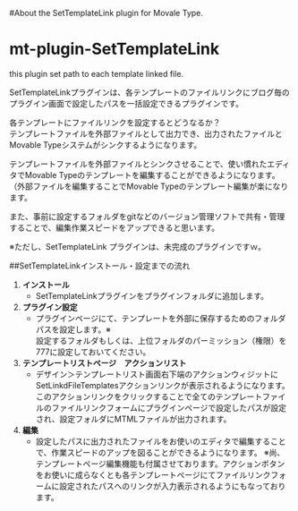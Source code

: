 #About the SetTemplateLink plugin for Movale Type.

mt-plugin-SetTemplateLink
=========================
this plugin set path to each template linked file. 

SetTemplateLinkプラグインは、各テンプレートのファイルリンクにブログ毎のプラグイン画面で設定したパスを一括設定できるプラグインです。  

各テンプレートにファイルリンクを設定するとどうなるか？  
テンプレートファイルを外部ファイルとして出力でき、出力されたファイルとMovable Typeシステムがシンクするようになります。

テンプレートファイルを外部ファイルとシンクさせることで、使い慣れたエディタでMovable Typeのテンプレートを編集することができるようになります。（外部ファイルを編集することでMovable Typeのテンプレート編集が楽になります。  

また、事前に設定するフォルダをgitなどのバージョン管理ソフトで共有・管理することで、編集作業スピードをアップできると思います。  

※ただし、SetTemplateLink プラグインは、未完成のプラグインですｗ。  

##SetTemplateLinkインストール・設定までの流れ  
 1. **インストール**
	* SetTemplateLinkプラグインをプラグインフォルダに追加します。
 2. **プラグイン設定**
	* プラグインページにて、テンプレートを外部に保存するためのフォルダパスを設定します。※   
設定するフォルダもしくは、上位フォルダのパーミッション（権限）を777に設定しておいてください。
 3. **テンプレートリストページ　アクションリスト**
    * デザイン＞テンプレートリスト画面右下端のアクションウィジットにSetLinkdFileTemplatesアクションリンクが表示されるようになります。このアクションリンクをクリックすることで全てのテンプレートファイルのファイルリンクフォームにプラグインページで設定したパスが設定され、設定フォルダにMTMLファイルが出力されます。
 4. **編集**
	* 設定したパスに出力されたファイルをお使いのエディタで編集することで、作業スピードのアップを図ることができるようになります。
※尚、テンプレートページ編集機能も付属させております。アクションボタンをお使いに成らなくとも各テンプレートページにてファイルリンクフォームに設定されたパスへのリンクが入力表示されるようにもなっております。

